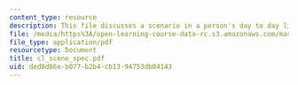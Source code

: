 ```yaml
---
content_type: resource
description: This file discusses a scenario in a person's day to day life.
file: /media/https%3A/open-learning-course-data-rc.s3.amazonaws.com/mas-961-ambient-intelligence-spring-2005/ded8d86eb077b2b4cb1394753db04143_cl_scene_spec.pdf
file_type: application/pdf
resourcetype: Document
title: cl_scene_spec.pdf
uid: ded8d86e-b077-b2b4-cb13-94753db04143
---
```

